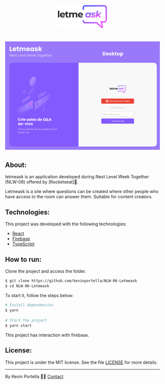 <p align="center">
  <img alt="Letmeask" src="src/assets/images/logo.svg" width="160px">
</p>

<h1 align="center">
    <img src='./src/assets/images/capa.png'>
</h1>

## About: 

letmeask is an application developed during Next Level Week Together (NLW-06) offered by [Rocketseat]🚀.

Letmeask is a site where questions can be created where other people who have access to the room can answer them. Suitable for content creators. 

## Technologies:

This project was developed with the following technologies: 

- [React](https://reactjs.org)
- [Firebase](https://firebase.google.com/)
- [TypeScript](https://www.typescriptlang.org/)

## How to run:

Clone the project and access the folder.

```bash
$ git clone https://github.com/kevinportella/NLW-06-Letmeask
$ cd NLW-06-Letmeask
```

To start it, follow the steps below: 
```bash
# Install dependencies
$ yarn

# Start the project 
$ yarn start
```
This project has interaction with firebase.

## License:

This project is under the MIT license. See the file [LICENSE](LICENSE.md) for more details.

---

By Kevin Portella 👋🏽 [Contact](https://www.linkedin.com/in/kevin-bohry-58a4614b/)
